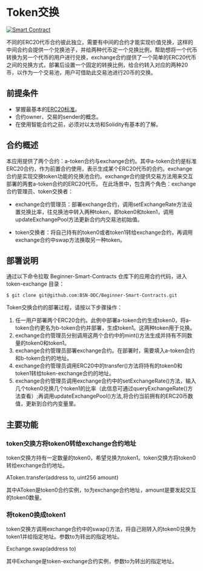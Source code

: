 # Token交换

[![Smart Contract](https://badgen.net/badge/smart-contract/Solidity/orange)](https://soliditylang.org/)

不同的ERC20代币合约彼此独立，需要有中间的合约才能实现价值兑换，这样的中间合约会提供一个兑换池子，并给两种代币定一个兑换比例，帮助想将一个代币转换为另一个代币的用户进行兑换，exchange合约提供了一个简单的ERC20代币之间的兑换方式，部署后设置一个固定的转换比例，给合约转入对应的两种20币，以作为一个交易池，用户可借助此交易池进行20币的交换。


## 前提条件

- 掌握最基本的[ERC20标准](https://eips.ethereum.org/EIPS/eip-20)。
- 合约owner、交易的sender的概念。
- 在使用智能合约之前，必须对以太坊和Solidity有基本的了解。

## 合约概述

本应用提供了两个合约：a-token合约与exchange合约。其中a-token合约是标准ERC20合约，作为前置合约使用，表示生成某个ERC20代币的合约。exchange合约是实现交换token功能的兑换池合约。exchange合约提供交易方法用来交互部署的两套a-token合约的ERC20代币。
在此场景中，包含两个角色：exchange合约管理员、token交换者：

- exchange合约管理员：部署exchange合约，调用setExchangeRate方法设置兑换比率，往兑换池中转入两种token，即token0和token1，调用updateExchangePool方法更新合约内交易池初始值。

- token交换者：将自己持有的token0或者token1转给exchange合约，再调用exchange合约中swap方法换取另一种token。

## 部署说明

通过以下命令拉取 Beginner-Smart-Contracts 仓库下的应用合约代码，进入 token-exchange 目录：

```
$ git clone git@github.com:BSN-DDC/Beginner-Smart-Contracts.git
```

Token交换合约的部署过程，请按以下步骤操作：

1. 任一用户部署两个ERC20合约。此例中部署a-token合约生成token0，将a-token合约更名为b-token合约并部署，生成token1。这两种token用于兑换。
2. exchange合约管理员分别调用这两个合约中的mint()方法生成并持有不同数量的token0和token1。
3. exchange合约管理员部署exchange合约。在部署时，需要填入a-token合约和b-token合约的地址。
4. exchange合约管理员调用ERC20中的transfer()方法将持有的token0和token1转给token-exchange合约的地址。
5. exchange合约管理员调用exchange合约中的setExchangeRate()方法，输入几个token0兑换几个token1的比率（此信息可通过queryExchangeRate()方法查看）;再调用updateExchangePool()方法,将合约当前拥有的ERC20币数值，更新到合约内变量里。

## 主要功能

### token交换方将token0转给exchange合约地址

token交换方持有一定数量的token0，希望兑换为token1。token交换方将token0转给exchange合约地址。

AToken.transfer(address to, uint256 amount)

其中AToken是token0合约实例，to为exchange合约地址，amount是要发起交互的token0数量。

### 将token0换成token1

token交换方调用exchange合约中的swap()方法，将自己刚转入的token0兑换为token1并给指定地址。参数to为转出的指定地址。

Exchange.swap(address to)

其中Exchange是token-exchange合约实例，参数to为转出的指定地址。
